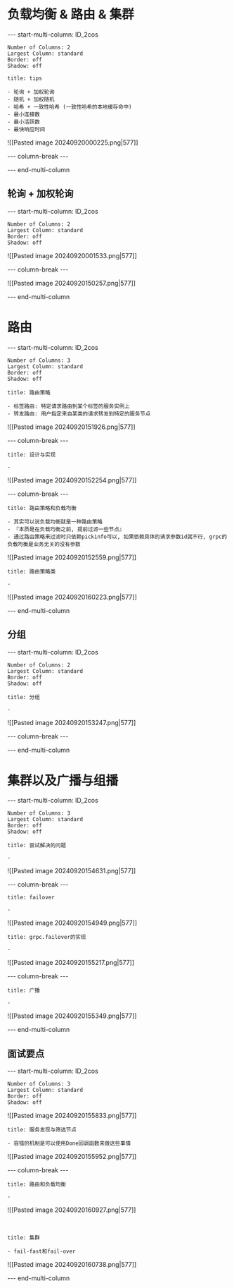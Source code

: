# 负载均衡 & 路由 & 集群

--- start-multi-column: ID_2cos
```column-settings
Number of Columns: 2
Largest Column: standard
Border: off
Shadow: off
```

~~~ad-tips
title: tips

- 轮询 + 加权轮询
- 随机 + 加权随机
- 哈希 + 一致性哈希 (一致性哈希的本地缓存命中)
- 最小连接数
- 最小活跃数
- 最快响应时间
~~~
![[Pasted image 20240920000225.png|577]]

--- column-break ---



--- end-multi-column

## 轮询 + 加权轮询

--- start-multi-column: ID_2cos
```column-settings
Number of Columns: 2
Largest Column: standard
Border: off
Shadow: off
```


![[Pasted image 20240920001533.png|577]]

--- column-break ---

![[Pasted image 20240920150257.png|577]]

--- end-multi-column

# 路由

--- start-multi-column: ID_2cos
```column-settings
Number of Columns: 3
Largest Column: standard
Border: off
Shadow: off
```

~~~ad-one
title: 路由策略

- 标签路由: 特定请求路由到某个标签的服务实例上
- 转发路由: 用户指定来自某类的请求转发到特定的服务节点
~~~
![[Pasted image 20240920151926.png|577]]

--- column-break ---

~~~ad-two
title: 设计与实现

- 
~~~
![[Pasted image 20240920152254.png|577]]

--- column-break ---

~~~ad-three
title: 路由策略和负载均衡

- 其实可以说负载均衡就是一种路由策略
- 『本质是在负载均衡之前, 提前过滤一些节点』
- 通过路由策略来过滤时只依赖pickinfo可以, 如果依赖具体的请求参数id就不行, grpc的负载均衡是业务无关的没有参数
~~~
![[Pasted image 20240920152559.png|577]]
</br>

~~~ad-ov
title: 路由策略类

- 
~~~
![[Pasted image 20240920160223.png|577]]

--- end-multi-column
## 分组

--- start-multi-column: ID_2cos
```column-settings
Number of Columns: 2
Largest Column: standard
Border: off
Shadow: off
```

~~~ad-one
title: 分组

- 
~~~
![[Pasted image 20240920153247.png|577]]

--- column-break ---



--- end-multi-column

# 集群以及广播与组播

--- start-multi-column: ID_2cos
```column-settings
Number of Columns: 3
Largest Column: standard
Border: off
Shadow: off
```

~~~ad-one
title: 尝试解决的问题

- 
~~~
![[Pasted image 20240920154631.png|577]]

--- column-break ---

~~~ad-two
title: failover

- 
~~~
![[Pasted image 20240920154949.png|577]]
</br>

~~~ad-two
title: grpc.failover的实现

- 
~~~
![[Pasted image 20240920155217.png|577]]

--- column-break ---

~~~ad-three
title: 广播

- 
~~~
![[Pasted image 20240920155349.png|577]]

--- end-multi-column

## 面试要点

--- start-multi-column: ID_2cos
```column-settings
Number of Columns: 3
Largest Column: standard
Border: off
Shadow: off
```

![[Pasted image 20240920155833.png|577]]
</br>

~~~ad-one
title: 服务发现与筛选节点

- 容错的机制是可以使用Done回调函数来做这些事情
~~~
![[Pasted image 20240920155952.png|577]]

--- column-break ---

~~~ad-two
title: 路由和负载均衡

- 
~~~
![[Pasted image 20240920160927.png|577]]

</br>

~~~ad-one
title: 集群

- fail-fast和fail-over
~~~
![[Pasted image 20240920160738.png|577]]

--- end-multi-column

